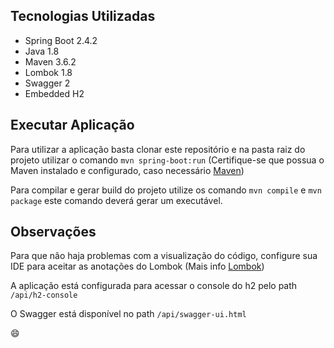 ## Tecnologias Utilizadas
 - Spring Boot 2.4.2
 - Java 1.8
 - Maven 3.6.2
 - Lombok 1.8
 - Swagger 2
 - Embedded H2

## Executar Aplicação
Para utilizar a aplicação basta clonar este repositório e na pasta raiz do projeto utilizar o comando 
``` mvn spring-boot:run ``` (Certifique-se que possua o Maven instalado e configurado, caso necessário [Maven](http://maven.apache.org/install.html))

Para compilar e gerar build do projeto utilize os comando ```mvn compile``` e ```mvn package``` este comando deverá gerar um executável.

## Observações
Para que não haja problemas com a visualização do código, configure sua IDE para aceitar as anotações do Lombok (Mais info [Lombok](https://projectlombok.org/))

A aplicação está configurada para acessar o console do h2 pelo path ```/api/h2-console```

O Swagger está disponível no path ```/api/swagger-ui.html```

:smile:
